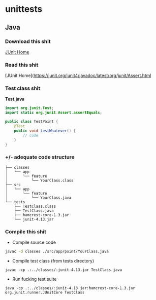 # unittests

## Java

### Download this shit
[JUnit Home](https://github.com/junit-team/junit4/wiki/Download-and-Install)

### Read this shit
[JUnit Home](https://junit.org/junit4/javadoc/latest/org/junit/Assert.html

### Test class shit
**Test.java**
```java
import org.junit.Test;
import static org.junit.Assert.assertEquals;

public class TestPoint {
    @Test
    public void testWhatever() {
        // code
    }
}
```

### +/- adequate code structure
```
├── classes
│   └── app
│       └── feature
│           └── YourClass.class
├── src
│   └── app
│       └── feature
│           └── YourClass.java
└── tests
    ├── TestClass.class
    ├── TestClass.java
    ├── hamcrest-core-1.3.jar
    └── junit-4.13.jar
```

### Compile this shit
- Compile source code
```bash
javac -d classes ./src/app/point/YourClass.java
```
- Compile test class (from tests directory)
```
javac -cp .:../classes/:junit-4.13.jar TestClass.java
```
- Run fucking test suite
```
java -cp .:../classes/:junit-4.13.jar:hamcrest-core-1.3.jar org.junit.runner.JUnitCore TestClass
```


